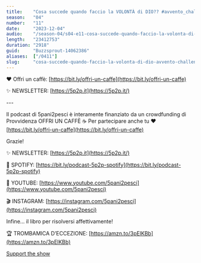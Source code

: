 ```yaml
---
title:    "Cosa succede quando faccio la VOLONTÀ di DIO?? #avvento_challenge"
season:   "04"
number:   "11"
date:     "2023-12-04"
audio:    "/season-04/s04-e11-cosa-succede-quando-faccio-la-volonta-di-dio-avvento-challenge.mp3"
length:   "23412753"
duration: "2918"
guid:     "Buzzsprout-14062386"
aliases:  ["/0411"]
slug:     "cosa-succede-quando-faccio-la-volonta-di-dio-avvento-challenge"
---
```

❤️ Offri un caffè: [https://bit.ly/offri-un-caffe](https://bit.ly/offri-un-caffe)

✨ NEWSLETTER: [https://5p2p.it](https://5p2p.it/)

\-\-\-

Il podcast di 5pani2pesci è interamente finanziato da un crowdfunding di Provvidenza OFFRI UN CAFFÈ ☕ Per partecipare anche tu ❤️ [https://bit.ly/offri-un-caffe](https://bit.ly/offri-un-caffe)

Grazie!

✨ NEWSLETTER: [https://5p2p.it](https://5p2p.it/)

👾 SPOTIFY: [https://bit.ly/podcast-5p2p-spotify](https://bit.ly/podcast-5p2p-spotify)

🔴 YOUTUBE: [https://www.youtube.com/5pani2pesci](https://www.youtube.com/5pani2pesci)

🎬 INSTAGRAM: [https://instagram.com/5pani2pesci](https://instagram.com/5pani2pesci)

Infine... il libro per risolversi affettivamente!

🏆 TROMBAMICA D’ECCEZIONE: [https://amzn.to/3pElKBb](https://amzn.to/3pElKBb)

[Support the show](https://bit.ly/offri-un-caffe)
                